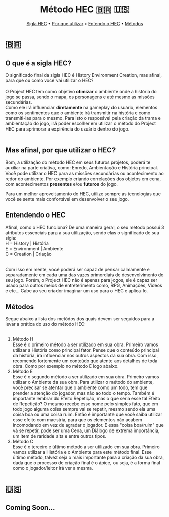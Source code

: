 <h1 align="center">
    Método HEC 🇧🇷 🇺🇸
</h1>

<p align="center">
 <a href="#hec">Sigla HEC</a> •
 <a href="#whyuse">Por que utilizar</a> • 
 <a href="#understand">Entendo o HEC</a> • 
 <a href="#methods">Métodos</a>
</p>


<div id="pt-br">
<h1>🇧🇷</h1>
<h2>O que é a sigla HEC?</h2>
<div id="#hec">
O significado final da sigla HEC é History Environment Creation, mas afinal, para que ou como você vai utilizar o HEC?
<br><br>
O Project HEC tem como objetivo <b>otimizar</b> o ambiente onde a história do jogo se passa, sendo o mapa, os personagens e até mesmo as missões secundárias.</br>
Como ele irá influenciar <b>diretamente</b> na gameplay do usuário, elementos como os sentimentos que o ambiente irá transmitir na história e como transmiti-las para o mesmo. Para isto o resposável pela criação da trama e ambientação do jogo, irá poder escolher em utilizar o método do Project HEC para aprimorar a expirência do usuário dentro do jogo.
<br>
<br>
</div>

## Mas afinal, por que utilizar o HEC?

<div id="#whyuse">
Bom, a utilização do método HEC em seus futuros projetos, poderá te auxiliar na parte criativa, como: Enredo, Ambientação e História principal. Você pode utilizar o HEC
para as missões secundárias ou acontecimento ao redor do ambiente. Por exemplo criando correlações dos objetos em cena, com acontecimentos <b>presentes</b> e/ou <b>futuros</b> do jogo.

Para um melhor aproveitamento do HEC, utilize sempre as tecnologias que você se sente mais confortável em desenvolver o seu jogo.
<br>
</div>

## Entendendo o HEC

<div id="understand">
Afinal, como o HEC funciona? De uma maneira geral, o seu método possui 3 atributos essenciais para a sua utilização, sendo elas o significado de sua sigla: </br>
 H = History | História<br>
 E = Environment | Ambiente<br>
 C = Creation | Criação<br> <br>

Com isso em mente, você poderá ser capaz de pensar calmamente e separadamente em cada uma das vazes primordiais de desenvolvimento do seu jogo. Porém, o Project HEC não é apenas para jogos, ele é capaz ser usado para outros meios de entreterimento como, RPG, Animações, Videos e etc... Cabe ao seu criador imaginar um uso para o HEC e aplica-lo.
<br>
</div>

## Métodos
<div id="methods">
Segue abaixo a lista dos metódos dos quais devem ser seguidos para a levar a prática do uso do método HEC: <br/><br/>

<ol>
<li>
    Método H<br/>
    Esse é o primeiro método a ser utilizado em sua obra. Primeiro vamos utilizar a História como principal fator.
    Pense que o conteúdo principal da história, irá influenciar nos outros aspectos da sua obra. Com isso, recomendo fortemente um conteúdo que atente aos detalhes de toda obra. Como por exemplo no método E logo abaixo.
</li>
<li>
Método E<br/>
Esse é o segundo método a ser utilizado em sua obra. Primeiro vamos utilizar o Ambiente da sua obra. Para utilizar o método do ambiente, você precisar se atentar que o ambiente como um todo, tem que prender a atenção do jogador, mas não ao todo o tempo. Também é importante lembrar do Efeito Repetição, mas o que seria esse tal Efeito de Repetição? O mesmo recebe esse nome pelo simples fato, que em todo jogo alguma coisa sempre vai se repetir, mesmo sendo ela uma coisa boa ou uma coisa ruim. Então é importante que você saiba utilizar esse efeito com maestria, para que os elementos não acabem incomodando em vez de agradar o jogador. E essa "coisa boa/ruim" que vá se repetir, pode ser uma Cena, um Diálogo de extrema importância, um item de raridade alta e entre outros tipos.
</li>
<li>
Método C<br/>
Esse é o terceiro e último método a ser utilizado em sua obra. Primeiro vamos utilizar a História e o Ambiente para este método final. Esse último método, talvez seja o mais importante para a criação da sua obra, dada que o processo de criação final é o ápice, ou seja, é a forma final como o jogador/leitor irá ver a mesma.
</li>
</ol>
</div>
</div>

<div id="en-us">
    <h1>🇺🇸</h1>

## Coming Soon...
</div>

